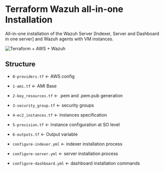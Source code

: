 # Terraform Wazuh all-in-one Installation

All-in-one installation of the Wazuh Server [Indexer, Server and Dashboard in one server] and Wazuh agents with VM instances.

![Terraform + AWS + Wazuh](link_to_your_image_here)

## Structure

- `0-providers.tf` <- AWS config
- `1-ami.tf` <- AMI Base
- `2-key_resources.tf` <- .pem and .pem.pub generation
- `3-security_group.tf` <- security groups
- `4-ec2_instances.tf` <- instances specification
- `5-provision.tf` <- instance configuration at SO level
- `6-outputs.tf` <- Output variable

- `configure-indexer.yml` <- indexer installation process
- `configure-server.yml` <- server installation process
- `configure-dashboard.yml` <- dashboard installation commands
